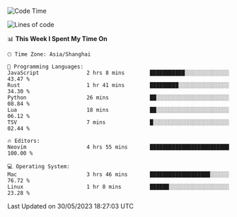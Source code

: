 <!--START_SECTION:waka-->
![Code Time](http://img.shields.io/badge/Code%20Time-1%2C374%20hrs%2047%20mins-blue)

![Lines of code](https://img.shields.io/badge/From%20Hello%20World%20I%27ve%20Written-261.4%20thousand%20lines%20of%20code-blue)

📊 **This Week I Spent My Time On** 

```text
🕑︎ Time Zone: Asia/Shanghai

💬 Programming Languages: 
JavaScript               2 hrs 8 mins        ███████████░░░░░░░░░░░░░░   43.47 % 
Rust                     1 hr 41 mins        █████████░░░░░░░░░░░░░░░░   34.30 % 
Python                   26 mins             ██░░░░░░░░░░░░░░░░░░░░░░░   08.84 % 
Lua                      18 mins             ██░░░░░░░░░░░░░░░░░░░░░░░   06.12 % 
TSV                      7 mins              █░░░░░░░░░░░░░░░░░░░░░░░░   02.44 % 

🔥 Editors: 
Neovim                   4 hrs 55 mins       █████████████████████████   100.00 % 

💻 Operating System: 
Mac                      3 hrs 46 mins       ███████████████████░░░░░░   76.72 % 
Linux                    1 hr 8 mins         ██████░░░░░░░░░░░░░░░░░░░   23.28 % 
```


 Last Updated on 30/05/2023 18:27:03 UTC
<!--END_SECTION:waka-->
